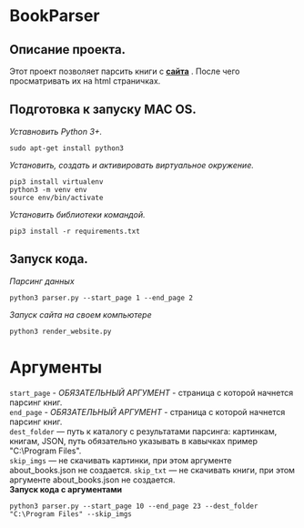 # BookParser

## Описание проекта.

Этот проект позволяет парсить книги с [**сайта**](https://tululu.org/) . После чего просматривать их на html страничках.


## Подготовка к запуску MAC OS.

*Уставновить Python 3+.*

```
sudo apt-get install python3
```

*Установить, создать и активировать виртуальное окружение.*

```
pip3 install virtualenv
python3 -m venv env
source env/bin/activate
```

*Установить библиотеки командой.*

```
pip3 install -r requirements.txt
```

## Запуск кода.

*Парсинг данных*
```
python3 parser.py --start_page 1 --end_page 2
```
    
*Запуск сайта на своем компьютере*   

```
python3 render_website.py
```

# Аргументы

`start_page` - *ОБЯЗАТЕЛЬНЫЙ АРГУМЕНТ* - страница с которой начнется парсинг книг.   
`end_page` - *ОБЯЗАТЕЛЬНЫЙ АРГУМЕНТ* - страница с которой начнется парсинг книг.   
`dest_folder` — путь к каталогу с результатами парсинга: картинкам, книгам, JSON, путь обязательно указывать в кавычках пример "C:\Program Files".  
`skip_imgs` — не скачивать картинки, при этом аргументе about_books.json не создается.
`skip_txt` — не скачивать книги, при этом аргументе about_books.json не создается.  
**Запуск кода с аргументами**

```
python3 parser.py --start_page 10 --end_page 23 --dest_folder "C:\Program Files" --skip_imgs
```
